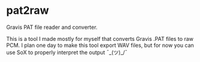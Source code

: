 # pat2raw
Gravis PAT file reader and converter.

This is a tool I made mostly for myself that converts Gravis .PAT files to raw PCM. I plan one day to make this tool export WAV files, but for now you can use SoX to properly interpret the output ¯\_(ツ)_/¯
